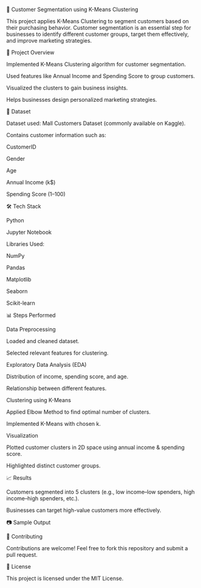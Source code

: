 🛒 Customer Segmentation using K-Means Clustering

This project applies K-Means Clustering to segment customers based on their purchasing behavior. Customer segmentation is an essential step for businesses to identify different customer groups, target them effectively, and improve marketing strategies.

🚀 Project Overview

Implemented K-Means Clustering algorithm for customer segmentation.

Used features like Annual Income and Spending Score to group customers.

Visualized the clusters to gain business insights.

Helps businesses design personalized marketing strategies.

📂 Dataset

Dataset used: Mall Customers Dataset (commonly available on Kaggle).

Contains customer information such as:

CustomerID

Gender

Age

Annual Income (k$)

Spending Score (1–100)

🛠️ Tech Stack

Python

Jupyter Notebook

Libraries Used:

NumPy

Pandas

Matplotlib

Seaborn

Scikit-learn

📊 Steps Performed

Data Preprocessing

Loaded and cleaned dataset.

Selected relevant features for clustering.

Exploratory Data Analysis (EDA)

Distribution of income, spending score, and age.

Relationship between different features.

Clustering using K-Means

Applied Elbow Method to find optimal number of clusters.

Implemented K-Means with chosen k.

Visualization

Plotted customer clusters in 2D space using annual income & spending score.

Highlighted distinct customer groups.

📈 Results

Customers segmented into 5 clusters (e.g., low income–low spenders, high income–high spenders, etc.).

Businesses can target high-value customers more effectively.

📷 Sample Output

🤝 Contributing

Contributions are welcome! Feel free to fork this repository and submit a pull request.

📜 License

This project is licensed under the MIT License.
